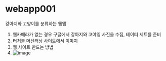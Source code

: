 # webapp001
강아지와 고양이를 분류하는 웹앱
1. 웹카메라가 없는 경우 구글에서 강아지와 고야잉 사진을 수집, 테이터 세트를 준비
2. 터처블 머신러닝 사이트에서 이미지
3. 웹 사이트 만드는 방법
4. ![image](https://github.com/user-attachments/assets/76d9ff2b-6723-4706-8adf-b3daea5270cb)
